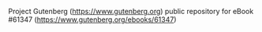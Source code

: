 Project Gutenberg (https://www.gutenberg.org) public repository for eBook #61347 (https://www.gutenberg.org/ebooks/61347)
